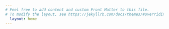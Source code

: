 ```yaml
---
# Feel free to add content and custom Front Matter to this file.
# To modify the layout, see https://jekyllrb.com/docs/themes/#overriding-theme-defaults
  layout: home
---
```

